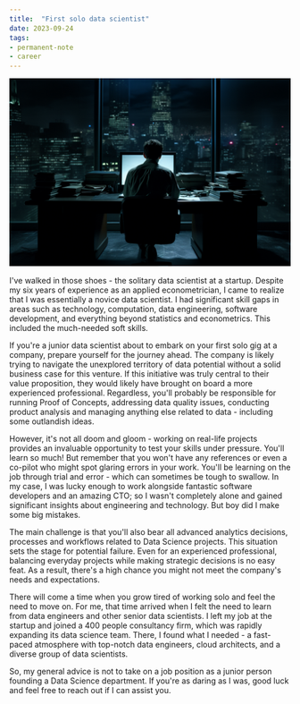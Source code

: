 ```yaml
---
title:  "First solo data scientist"
date: 2023-09-24
tags: 
- permanent-note
- career
---
```


![Midjourney 5.2 a lonely young man works in front of a computer in a dark empty office by Christopher Nolan --ar 3:2](notes/attachments/first-solo-data-scientist.png)

I've walked in those shoes - the solitary data scientist at a startup. Despite my six years of experience as an applied econometrician, I came to realize that I was essentially a novice data scientist. I had significant skill gaps in areas such as technology, computation, data engineering, software development, and everything beyond statistics and econometrics. This included the much-needed soft skills.

If you're a junior data scientist about to embark on your first solo gig at a company, prepare yourself for the journey ahead. The company is likely trying to navigate the unexplored territory of data potential without a solid business case for this venture. If this initiative was truly central to their value proposition, they would likely have brought on board a more experienced professional. Regardless, you'll probably be responsible for running Proof of Concepts, addressing data quality issues, conducting product analysis and managing anything else related to data - including some outlandish ideas.

However, it's not all doom and gloom - working on real-life projects provides an invaluable opportunity to test your skills under pressure. You'll learn so much! But remember that you won't have any references or even a co-pilot who might spot glaring errors in your work. You'll be learning on the job through trial and error - which can sometimes be tough to swallow. In my case, I was lucky enough to work alongside fantastic software developers and an amazing CTO; so I wasn't completely alone and gained significant insights about engineering and technology. But boy did I make some big mistakes.

The main challenge is that you'll also bear all advanced analytics decisions, processes and workflows related to Data Science projects. This situation sets the stage for potential failure. Even for an experienced professional, balancing everyday projects while making strategic decisions is no easy feat. As a result, there's a high chance you might not meet the company's needs and expectations.

There will come a time when you grow tired of working solo and feel the need to move on. For me, that time arrived when I felt the need to learn from data engineers and other senior data scientists. I left my job at the startup and joined a 400 people consultancy firm, which was rapidly expanding its data science team. There, I found what I needed - a fast-paced atmosphere with top-notch data engineers, cloud architects, and a diverse group of data scientists.

So, my general advice is not to take on a job position as a junior person founding a Data Science department. If you're as daring as I was, good luck and feel free to reach out if I can assist you.


